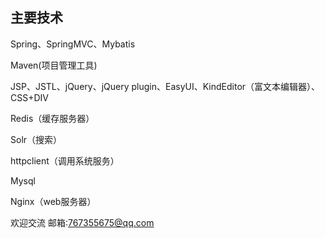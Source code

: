 ## 主要技术

Spring、SpringMVC、Mybatis

Maven(项目管理工具)

JSP、JSTL、jQuery、jQuery plugin、EasyUI、KindEditor（富文本编辑器）、CSS+DIV

Redis（缓存服务器）

Solr（搜索）

httpclient（调用系统服务）

Mysql

Nginx（web服务器）

欢迎交流 邮箱:767355675@qq.com